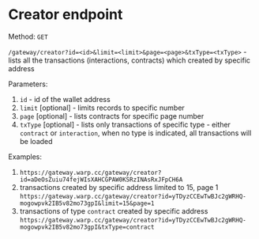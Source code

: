 # Creator endpoint

Method: `GET`

`/gateway/creator?id=<id>&limit=<limit>&page=<page>&txType=<txType>` - lists all the transactions (interactions, contracts) which created by specific address

Parameters:

1. `id` - id of the wallet address
2. `limit` [optional] - limits records to specific number
3. `page` [optional] - lists contracts for specific page number
4. `txType` [optional] - lists only transactions of specific type - either `contract` or `interaction`, when no type is indicated, all transactions will be loaded

Examples:

1. `https://gateway.warp.cc/gateway/creator?id=aDeOsZuiu74fejWIsXAHCGPAW0KSRzINAsRxJFpCH6A`
2. transactions created by specific address limited to 15, page 1
   `https://gateway.warp.cc/gateway/creator?id=yTDyzCCEwTwBJc2gWRHQ-mogowpvk2IB5v82mo73gpI&limit=15&page=1`
3. transactions of type `contract` created by specific address
   `https://gateway.warp.cc/gateway/creator?id=yTDyzCCEwTwBJc2gWRHQ-mogowpvk2IB5v82mo73gpI&txType=contract`
